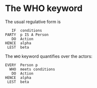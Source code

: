 # The WHO keyword

The usual regulative form is

```
   IF  conditions
PARTY  p IS A Person
   DO  Action
HENCE  alpha
 LEST  beta
```

The `WHO` keyword quantifies over the actors:

```
EVERY  Person p
  WHO  meets conditions
   DO  Action
HENCE  alpha
 LEST  beta
```
